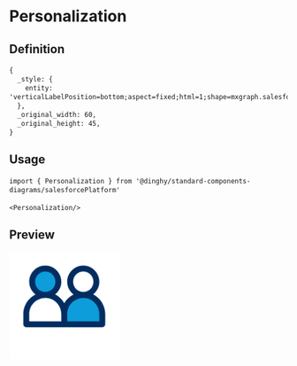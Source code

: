 # Personalization

## Definition

```
{
  _style: { 
    entity: 'verticalLabelPosition=bottom;aspect=fixed;html=1;shape=mxgraph.salesforce.personalization;',
  },
  _original_width: 60,
  _original_height: 45,
}
```

## Usage

```
import { Personalization } from '@dinghy/standard-components-diagrams/salesforcePlatform'

<Personalization/>
```

## Preview

<img src="./personalization.png" width="200"/>
